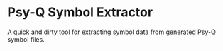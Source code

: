 # Psy-Q Symbol Extractor
A quick and dirty tool for extracting symbol data from generated Psy-Q symbol files.

